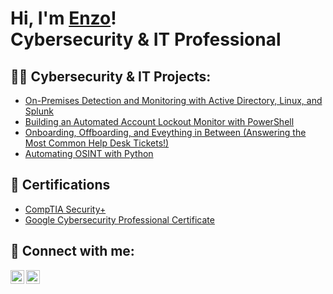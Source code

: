 <h1>Hi, I'm <a href="https://miguelenzojimenez.github.io/Portfolio/">Enzo</a>! <br/>Cybersecurity & IT Professional</h1>

<h2>👨‍💻 Cybersecurity & IT Projects:</h2>

 - [On-Premises Detection and Monitoring with Active Directory, Linux, and Splunk](https://miguelenzojimenez.medium.com/on-premises-detection-monitoring-83fe3413d5eb)
 - [Building an Automated Account Lockout Monitor with PowerShell](https://medium.com/p/14bc378ab571)
 - [Onboarding, Offboarding, and Eveything in Between (Answering the Most Common Help Desk Tickets!)](https://medium.com/p/a5eeb0e45e91)
 - [Automating OSINT with Python](https://github.com/MiguelEnzoJimenez/Automating-OSINT-with-Python)

<h2>🎁 Certifications</h2>

 - [CompTIA Security+](https://github.com/user-attachments/files/16488715/CompTIA.Security%2B.pdf)
 - [Google Cybersecurity Professional Certificate](https://coursera.org/share/25e08e46436f9683fe45d607f9ea7eda)

<h2> 🤳 Connect with me:</h2>


[<img align="left" alt="JoshMadakor | LinkedIn" width="22px" src="https://cdn.jsdelivr.net/npm/simple-icons@v3/icons/linkedin.svg" />][linkedin]
[<img align="left" alt="JoshMadakor | LinkedIn" width="22px" src="https://cdn.jsdelivr.net/npm/simple-icons@v3/icons/medium.svg" />][medium]


[linkedin]: https://www.linkedin.com/in/mecj/
[medium]: https://miguelenzojimenez.medium.com/
